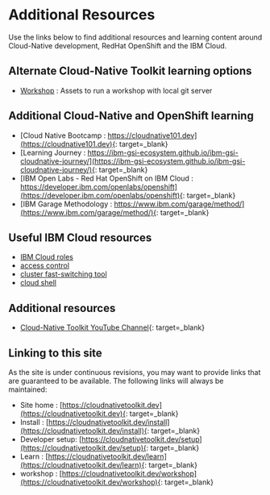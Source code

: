 # Additional Resources

Use the links below to find additional resources and learning content around Cloud-Native development, RedHat OpenShift and the IBM Cloud.

## Alternate Cloud-Native Toolkit learning options

- [Workshop](workshop/workshop.md) : Assets to run a workshop with local git server

## Additional Cloud-Native and OpenShift learning

- [Cloud Native Bootcamp : https://cloudnative101.dev](https://cloudnative101.dev){: target=_blank}
- [Learning Journey : https://ibm-gsi-ecosystem.github.io/ibm-gsi-cloudnative-journey/](https://ibm-gsi-ecosystem.github.io/ibm-gsi-cloudnative-journey/){: target=_blank}
- [IBM Open Labs - Red Hat OpenShift on IBM Cloud : https://developer.ibm.com/openlabs/openshift](https://developer.ibm.com/openlabs/openshift){: target=_blank}
- [IBM Garage Methodology : https://www.ibm.com/garage/method/](https://www.ibm.com/garage/method/){: target=_blank}

## Useful IBM Cloud resources

- [IBM Cloud roles](ibm-cloud/ibm-cloud-roles.md)
- [access control](ibm-cloud/access-control.md)
- [cluster fast-switching tool](ibm-cloud/icc.md)
- [cloud shell](ibm-cloud/cloud-shell.md)

## Additional resources

- [Cloud-Native Toolkit YouTube Channel](https://www.youtube.com/channel/UCCv359rg3CxVGFttCp0Tzvg){: target=_blank}

## Linking to this site

As the site is under continuous revisions, you may want to provide links that are guaranteed to be available.  The following links will always be maintained:

- Site home : [https://cloudnativetoolkit.dev](https://cloudnativetoolkit.dev){: target=_blank}
- Install : [https://cloudnativetoolkit.dev/install](https://cloudnativetoolkit.dev/install){: target=_blank}
- Developer setup: [https://cloudnativetoolkit.dev/setup](https://cloudnativetoolkit.dev/setup){: target=_blank}
- Learn : [https://cloudnativetoolkit.dev/learn](https://cloudnativetoolkit.dev/learn){: target=_blank}
- workshop : [https://cloudnativetoolkit.dev/workshop](https://cloudnativetoolkit.dev/workshop){: target=_blank}
